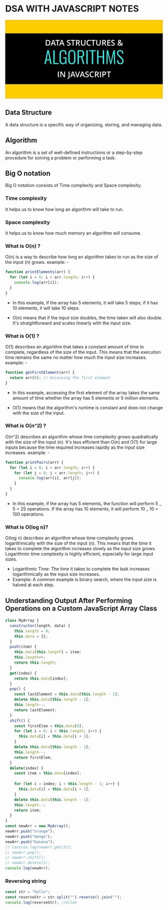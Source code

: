 # DSA WITH JAVASCRIPT NOTES

![Project Screenshot](./assets/dsa.png)

## Data Structure

A data structure is a specific way of organizing, storing, and managing data.

## Algorithm

An algorithm is a set of well-defined instructions or a step-by-step procedure for solving a problem or performing a task.

## Big O notation

Big O notation consists of Time complexity and Space complexity.

### Time complexity

It helps us to know how long an algorithm will take to run.

### Space complexity

It helps us to know how much memory an algorithm will consume.

### What is O(n) ?

O(n) is a way to describe how long an algorithm takes to run as the size of the input (n) grows.
example: -

```javascript
function printElements(arr) {
  for (let i = 0; i < arr.length; i++) {
    console.log(arr[i]);
  }
}
```

- In this example, if the array has 5 elements, it will take 5 steps; if it has 10 elements, it will take 10 steps.

- O(n) means that if the input size doubles, the time taken will also double. It's straightforward and scales linearly with the input size.

### What is O(1) ?

O(1) describes an algorithm that takes a constant amount of time to complete, regardless of the size of the input. This means that the execution time remains the same no matter how much the input size increases.
example: -

```javascript
function getFirstElement(arr) {
  return arr[0]; // Accessing the first element
}
```

- In this example, accessing the first element of the array takes the same amount of time whether the array has 5 elements or 5 million elements.

- O(1) means that the algorithm's runtime is constant and does not change with the size of the input.

### What is O(n^2) ?

O(n^2) describes an algorithm whose time complexity grows quadratically with the size of the input (n). It's less efficient than O(n) and O(1) for large inputs because the time required increases rapidly as the input size increases.
example: -

```javascript
function printPairs(arr) {
  for (let i = 0; i < arr.length; i++) {
    for (let j = 0; j < arr.length; j++) {
      console.log(arr[i], arr[j]);
    }
  }
}
```

- In this example, if the array has 5 elements, the function will perform 5 _ 5 = 25 operations. If the array has 10 elements, it will perform 10 _ 10 = 100 operations.

### What is O(log n)?

O(log n) describes an algorithm whose time complexity grows logarithmically with the size of the input (n). This means that the time it takes to complete the algorithm increases slowly as the input size grows. Logarithmic time complexity is highly efficient, especially for large input sizes.

- Logarithmic Time: The time it takes to complete the task increases logarithmically as the input size increases.
- Example: A common example is binary search, where the input size is halved at each step.

## Understanding Output After Performing Operations on a Custom JavaScript Array Class

```javascript
class MyArray {
  constructor(length, data) {
    this.length = 0;
    this.data = {};
  }
  push(item) {
    this.data[this.length] = item;
    this.length++;
    return this.length;
  }
  get(index) {
    return this.data[index];
  }
  pop() {
    const lastElement = this.data[this.length - 1];
    delete this.data[this.length - 1];
    this.length--;
    return lastElement;
  }
  shift() {
    const firstElem = this.data[0];
    for (let i = 0; i < this.length; i++) {
      this.data[i] = this.data[i + 1];
    }
    delete this.data[this.length - 1];
    this.length--;
    return firstElem;
  }
  delete(index) {
    const item = this.data[index];

    for (let i = index; i < this.length - 1; i++) {
      this.data[i] = this.data[i + 1];
    }
    delete this.data[this.length - 1];
    this.length--;
    return item;
  }
}
const newArr = new MyArray();
newArr.push("orange");
newArr.push("mango");
newArr.push("banana");
// console.log(newArr.get(3));
// newArr.pop();
// newArr.shift();
// newArr.delete(1);
console.log(newArr);
```

### Reversing string
```javascript
const str = "hello";
const reverseStr = str.split("").reverse().join("");
console.log(reverseStr); //olleh
```